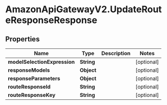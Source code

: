 # AmazonApiGatewayV2.UpdateRouteResponseResponse

## Properties

Name | Type | Description | Notes
------------ | ------------- | ------------- | -------------
**modelSelectionExpression** | **String** |  | [optional] 
**responseModels** | **Object** |  | [optional] 
**responseParameters** | **Object** |  | [optional] 
**routeResponseId** | **String** |  | [optional] 
**routeResponseKey** | **String** |  | [optional] 


